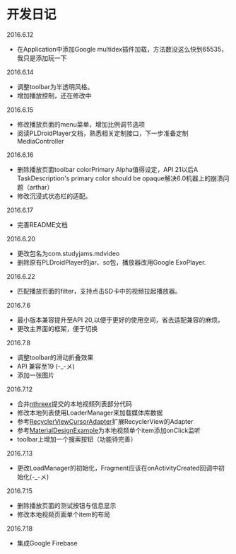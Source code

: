 # 开发日记
2016.6.12
- 在Application中添加Google multidex插件加载，方法数没这么快到65535，我只是添加玩一下

2016.6.14
- 调整toolbar为半透明风格。
- 增加播放控制，还在修改中

2016.6.15
- 修改播放页面的menu菜单，增加比例调节选项
- 阅读PLDroidPlayer文档，熟悉相关定制接口，下一步准备定制MediaController

2016.6.16
- 删除播放页面toolbar colorPrimary Alpha值得设定，API 21以后A TaskDescription's primary color should be opaque解决6.0机器上的崩溃问题（arthar）
- 修改沉浸式状态栏的适配。

2016.6.17
- 完善README文档

2016.6.20
- 更改包名为com.studyjams.mdvideo
- 删除原有PLDroidPlayer的jar、so包，播放器改用Google ExoPlayer.

2016.6.22
- 匹配播放页面的filter，支持点击SD卡中的视频拉起播放器。

2016.7.6
- 最小版本兼容提升至API 20,以便于更好的使用空间，省去适配兼容的麻烦。
- 更改主界面的框架，便于切换

2016.7.8
- 调整toolbar的滑动折叠效果
- API 兼容至19 (-_-メ)
- 添加一张图片

2016.7.12
- 合并[nthreex](https://github.com/nthreex)提交的本地视频列表部分代码
- 修改本地列表使用LoaderManager来加载媒体库数据
- 参考[RecyclerViewCursorAdapter](https://github.com/androidessence/RecyclerViewCursorAdapter)扩展RecyclerView的Adapter
- 参考[MaterialDesignExample](https://github.com/chenyangcun/MaterialDesignExample)为本地视频单个item添加onClick监听
- toolbar上增加一个搜索按钮（功能待完善）

2016.7.13
- 更改LoadManager的初始化，Fragment应该在onActivityCreated回调中初始化(-_-メ)

2016.7.15
- 删除播放页面的测试按钮与信息显示
- 修改本地视频页面单个item的布局

2016.7.18
- 集成Google Firebase

